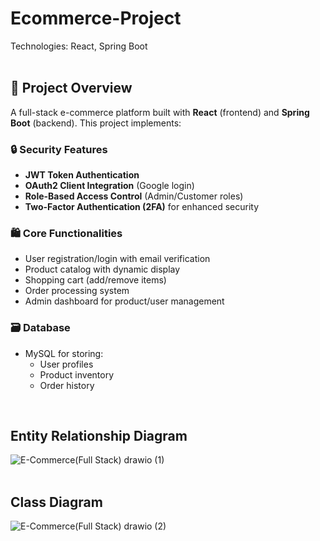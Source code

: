 # Ecommerce-Project
Technologies: React, Spring Boot
<br><br>

## 📌 Project Overview  
A full-stack e-commerce platform built with **React** (frontend) and **Spring Boot** (backend). This project implements:  

### 🔒 Security Features  
- **JWT Token Authentication**  
- **OAuth2 Client Integration** (Google login)  
- **Role-Based Access Control** (Admin/Customer roles)  
- **Two-Factor Authentication (2FA)** for enhanced security  

### 🛍️ Core Functionalities  
- User registration/login with email verification  
- Product catalog with dynamic display  
- Shopping cart (add/remove items)  
- Order processing system  
- Admin dashboard for product/user management  

### 🗃️ Database  
- MySQL for storing:  
  - User profiles  
  - Product inventory  
  - Order history  

<br>

## Entity Relationship Diagram 

![E-Commerce(Full Stack) drawio (1)](https://github.com/user-attachments/assets/f4860201-3f1c-466a-a240-810e48c47f66)
<br><br>

## Class Diagram

![E-Commerce(Full Stack) drawio (2)](https://github.com/user-attachments/assets/fd033e19-1f01-406d-87b2-f87c88427990)

<br><br>

